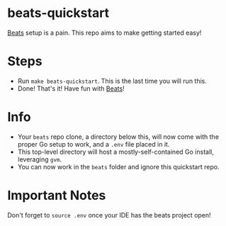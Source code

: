 # beats-quickstart
[Beats](https://github.com/elastic/beats) setup is a pain. This repo aims to make getting started easy!

# Steps
- Run `make beats-quickstart`. This is the last time you will run this.
- Done! That's it! Have fun with [Beats](https://github.com/elastic/beats)!

# Info
- Your `beats` repo clone, a directory below this, will now come with the proper Go setup to work, and a `.env` file placed in it.
- This top-level directory will host a mostly-self-contained Go install, leveraging `gvm`.
- You can now work in the `beats` folder and ignore this quickstart repo. 

# Important Notes
Don't forget to `source .env` once your IDE has the beats project open!